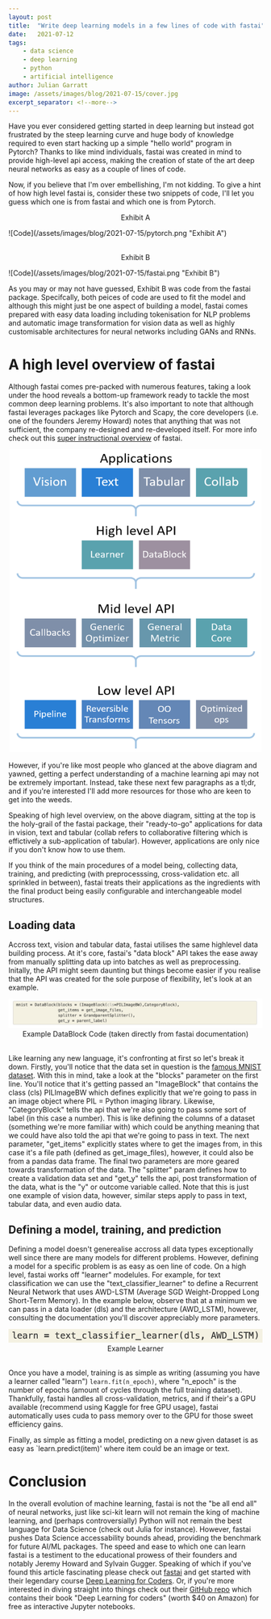 ```yaml
---
layout: post
title:  "Write deep learning models in a few lines of code with fastai"
date:   2021-07-12
tags: 
    - data science
    - deep learning
    - python
    - artificial intelligence 
author: Julian Garratt 
image: /assets/images/blog/2021-07-15/cover.jpg
excerpt_separator: <!--more-->
---
```

Have you ever considered getting started in deep learning but instead got frustrated by the steep learning curve and huge body of knowledge required to even start hacking up a simple "hello world" program in Pytorch? Thanks to like mind individuals, fastai was created in mind to provide high-level api access, making the creation of state of the art deep neural networks as easy as a couple of lines of code.
<!--more-->

Now, if you believe that I'm over embellishing, I'm not kidding. To give a hint of how high level fastai is, consider these two snippets of code, I'll let you guess which one is from fastai and which one is from Pytorch.

<p style="text-align: center;"> Exhibit A </p>
![Code](/assets/images/blog/2021-07-15/pytorch.png "Exhibit A")
<br><br>
<p style="text-align: center;"> Exhibit B </p>
![Code](/assets/images/blog/2021-07-15/fastai.png "Exhibit B")
<br>

As you may or may not have guessed, Exhibit B was code from the fastai package. Specifcally, both peices of code are used to fit the model and although this might just be one aspect of building a model, fastai comes prepared with easy data loading including tokenisation for NLP problems and automatic image transformation for vision data as well as highly customisable architectures for neural networks including GANs and RNNs.

# A high level overview of fastai
Although fastai comes pre-packed with numerous features, taking a look under the hood reveals a bottom-up framework ready to tackle the most common deep learning problems. It's also important to note that although fastai leverages packages like Pytorch and Scapy, the core developers (i.e. one of the founders Jeremy Howard) notes that anything that was not sufficient, the company re-designed and re-developed itself. For more info check out this [super instructional overview](https://www.youtube.com/watch?v=bHVqO5YyNbU) of fastai.

<div style="text-align: center"> <img src="/assets/images/blog/2021-07-15/structure.png" width="500" height="600"/> </div>

However, if you're like most people who glanced at the above diagram and yawned, getting a perfect understanding of a machine learning api may not be extremely important. Instead, take these next few paragraphs as a tl;dr, and if you're interested I'll add more resources for those who are keen to get into the weeds.

Speaking of high level overview, on the above diagram, sitting at the top is the holy-grail of the fastai package, their "ready-to-go" applications for data in vision, text and tabular (collab refers to collaborative filtering which is effictively a sub-application of tabular). However, applications are only nice if you don't know how to use them.

If you think of the main procedures of a model being, collecting data, training, and predicting (with preprocesssing, cross-validation etc. all sprinkled in between), fastai treats their applications as the ingredients with the final product being easily configurable and interchangeable model structures.

## Loading data
Accross text, vision and tabular data, fastai utilises the same highlevel data building process. At it's core, fastai's "data block" API takes the ease away from manually splitting data up into batches as well as preprocessing. Initally, the API might seem daunting but things become easier if you realise that the API was created for the sole purpose of flexibility, let's look at an example.

<div style="text-align: center"> <img src="/assets/images/blog/2021-07-15/example1.png"/> </div>
<div style="text-align: center"> Example DataBlock Code (taken directly from fastai documentation) </div>
<br>

Like learning any new language, it's confronting at first so let's break it down. Firstly, you'll notice that the data set in question is the [famous MNIST dataset](https://en.wikipedia.org/wiki/MNIST_database). With this in mind, take a look at the "blocks" parameter on the first line. You'll notice that it's getting passed an "ImageBlock" that contains the class (cls) PILImageBW which defines explicitly that we're going to pass in an image object where PIL = Python imaging library. Likewise, "CategoryBlock" tells the api that we're also going to pass some sort of label (in this case a number). This is like defining the columns of a dataset (something we're more familiar with) which could be anything meaning that we could have also told the api that we're going to pass in text. The next parameter, "get_items" explicitly states where to get the images from, in this case it's a file path (defined as get_image_files), however, it could also be from a pandas data frame. The final two parameters are more geared towards transformation of the data. The "splitter" param defines how to create a validation data set and "get_y" tells the api, post transformation of the data, what is the "y" or outcome variable called. Note that this is just one example of vision data, however, similar steps apply to pass in text, tabular data, and even audio data.

## Defining a model, training, and prediction
Defining a model doesn't generealise accross all data types exceptionally well since there are many models for different problems. However, defining a model for a specific problem is as easy as oen line of code. On a high level, fastai works off "learner" modelules. For example, for text classification we can use the "text_classifier_learner" to define a Recurrent Neural Network that uses AWD-LSTM (Average SGD Weight-Dropped Long Short-Term Memory). In the example below, observe that at a minimum we can pass in a data loader (dls) and the architecture (AWD_LSTM), however, consulting the documentation you'll discover appreciably more parameters.

<div style="text-align: center"> <img src="/assets/images/blog/2021-07-15/example2.png"/> </div>
<div style="text-align: center"> Example Learner </div>
<br>

Once you have a model, training is as simple as writing (assuming you have a learner called "learn") `learn.fit(n_epoch)`, where "n_epoch" is the number of epochs (amount of cycles through the full training dataset). Thankfully, fastai handles all cross-validation, metrics, and if their's a GPU available (recommend using Kaggle for free GPU usage), fastai automatically uses cuda to pass memory over to the GPU for those sweet efficiency gains. <br>

Finally, as simple as fitting a model, predicting on a new given dataset is as easy as `learn.predict(item)' where item could be an image or text.

# Conclusion
In the overall evolution of machine learning, fastai is not the "be all end all" of neural networks, just like sci-kit learn will not remain the king of machine learning, and (perhaps controversially) Python will not remain the best language for Data Science (check out Julia for instance). However, fastai pushes Data Science accessability bounds ahead, providing the benchmark for future AI/ML packages. The speed and ease to which one can learn fastai is a testiment to the educational prowess of their founders and notably Jeremy Howard and Sylvain Gugger. Speaking of which if you've found this article fascinating please check out [fastai](https://www.fast.ai/) and get started with their legendary course [Deep Learning for Coders](https://course.fast.ai/). Or, if you're more interested in diving straight into things check out their [GitHub repo](https://github.com/fastai/fastbook) which contains their book "Deep Learning for coders" (worth $40 on Amazon) for free as interactive Jupyter notebooks.
